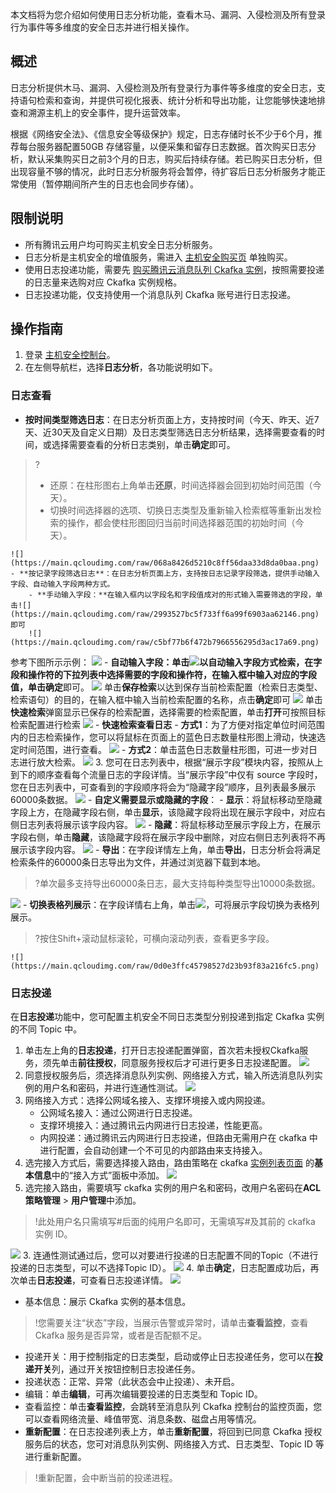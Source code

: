 
本文档将为您介绍如何使用日志分析功能，查看木马、漏洞、入侵检测及所有登录行为事件等多维度的安全日志并进行相关操作。

## 概述
日志分析提供木马、漏洞、入侵检测及所有登录行为事件等多维度的安全日志，支持语句检索和查询，并提供可视化报表、统计分析和导出功能，让您能够快速地排查和溯源主机上的安全事件，提升运营效率。

根据《网络安全法》、《信息安全等级保护》规定，日志存储时长不少于6个月，推荐每台服务器配置50GB 存储容量，以便采集和留存日志数据。首次购买日志分析，默认采集购买日之前3个月的日志，购买后持续存储。若已购买日志分析，但出现容量不够的情况，此时日志分析服务将会暂停，待扩容后日志分析服务才能正常使用（暂停期间所产生的日志也会同步存储）。

## 限制说明
- 所有腾讯云用户均可购买主机安全日志分析服务。
- 日志分析是主机安全的增值服务，需进入 [主机安全购买页](https://buy.cloud.tencent.com/yunjing?mode=prepay) 单独购买。
- 使用日志投递功能，需要先 [购买腾讯云消息队列 Ckafka 实例](https://console.cloud.tencent.com/ckafka/index?rid=1)，按照需要投递的日志量来选购对应 Ckafka 实例规格。
- 日志投递功能，仅支持使用一个消息队列 Ckafka 账号进行日志投递。

## 操作指南
1. 登录 [主机安全控制台](https://console.cloud.tencent.com/cwp/search)。
2. 在左侧导航栏，选择**日志分析**，各功能说明如下。

### 日志查看

- **按时间类型筛选日志**：在日志分析页面上方，支持按时间（今天、昨天、近7天、近30天及自定义日期）及日志类型筛选日志分析结果，选择需要查看的时间，或选择需要查看的分析日志类别，单击**确定**即可。
>?
>- 还原：在柱形图右上角单击**还原**，时间选择器会回到初始时间范围（今天）。
>- 切换时间选择器的选项、切换日志类型及重新输入检索框等重新出发检索的操作，都会使柱形图回归当前时间选择器范围的初始时间（今天）。
>
	![](https://main.qcloudimg.com/raw/068a8426d5210c8ff56daa33d8da0baa.png)
	- **按记录字段筛选日志**：在日志分析页面上方，支持按日志记录字段筛选，提供手动输入字段、自动输入字段两种方式。
		- **手动输入字段：**在输入框内以字段名和字段值成对的形式输入需要筛选的字段，单击![](https://main.qcloudimg.com/raw/2993527bc5f733ff6a99f6903aa62146.png)即可
		![](https://main.qcloudimg.com/raw/c5bf77b6f472b7966556295d3ac17a69.png)
参考下图所示示例：
![](https://main.qcloudimg.com/raw/ed69ed5d38e95e1c295722f18f792edd.svg)
		- **自动输入字段：**单击![](https://main.qcloudimg.com/raw/92befc21a12c5a081f6472dca52d006a.png)以自动输入字段方式检索，在字段和操作符的下拉列表中选择需要的字段和操作符，在输入框中输入对应的字段值，单击**确定**即可。
		![](https://main.qcloudimg.com/raw/1f72be330789a8e0411a6b65b2fbe7c9.png)
单击**保存检索**以达到保存当前检索配置（检索日志类型、检索语句）的目的，在输入框中输入当前检索配置的名称，点击**确定**即可
![](https://main.qcloudimg.com/raw/f46c1aa064f89ce4dd022181e1a93ea9.png)
单击**快速检索**弹窗显示已保存的检索配置，选择需要的检索配置，单击**打开**可按照目标检索配置进行检索
![](https://main.qcloudimg.com/raw/4f6b0af2afd3d2fd054594f6c9e9ff1f.png)
	- **快速检索查看日志**
		- **方式1**：为了方便对指定单位时间范围内的日志检索操作，您可以将鼠标在页面上的蓝色日志数量柱形图上滑动，快速选定时间范围，进行查看。
		![](https://main.qcloudimg.com/raw/12e7f4c9d59d997761b75bf2d1e0e7c3.png)
		- **方式2**：单击蓝色日志数量柱形图，可进一步对日志进行放大检索。
	![](https://main.qcloudimg.com/raw/0b688fc98475ef7cd28fdaa5a2dd8440.png)
3. 您可在日志列表中，根据“展示字段”模块内容，按照从上到下的顺序查看每个流量日志的字段详情。当“展示字段”中仅有 source 字段时，您在日志列表中，可查看到的字段顺序将会为“隐藏字段”顺序，且列表最多展示60000条数据。
![](https://main.qcloudimg.com/raw/dac997db5dd39f1d4214b33cc1e04d3a.png)
	- **自定义需要显示或隐藏的字段**：
		- **显示**：将鼠标移动至隐藏字段上方，在隐藏字段右侧，单击**显示**，该隐藏字段将出现在展示字段中，对应右侧日志列表将展示该字段内容。
![](https://main.qcloudimg.com/raw/44544b5fee5559a1810249595c9e9e50.png)
		- **隐藏**：将鼠标移动至展示字段上方，在展示字段右侧，单击**隐藏**，该隐藏字段将在展示字段中删除，对应右侧日志列表将不再展示该字段内容。
	![](https://main.qcloudimg.com/raw/add5d3b426f72478aae481843b4f4b65.png)
	- **导出**：在字段详情左上角，单击**导出**，日志分析会将满足检索条件的60000条日志导出为文件，并通过浏览器下载到本地。
>?单次最多支持导出60000条日志，最大支持每种类型导出10000条数据。
>
![](https://main.qcloudimg.com/raw/28cb5b6975d67f3ff2c704505b94d43b.png)
	- **切换表格列展示**：在字段详情右上角，单击<img src="https://main.qcloudimg.com/raw/52be828aba65473271e17be7e7f975a5.png" style="margin:0;">，可将展示字段切换为表格列展示。
>?按住Shift+滚动鼠标滚轮，可横向滚动列表，查看更多字段。
>
	![](https://main.qcloudimg.com/raw/0d0e3ffc45798527d23b93f83a216fc5.png)
	
### 日志投递
在**日志投递**功能中，您可配置主机安全不同日志类型分别投递到指定 Ckafka 实例的不同 Topic 中。

1. 单击左上角的**日志投递**，打开日志投递配置弹窗，首次若未授权Ckafka服务，须先单击**前往授权**，同意服务授权后才可进行更多日志投递配置。
![](https://qcloudimg.tencent-cloud.cn/raw/9bd8d7ad6b7bf044ccf8cfab015bbc19.png)
2. 同意授权服务后，须选择消息队列实例、网络接入方式，输入所选消息队列实例的用户名和密码，并进行连通性测试。
![](https://qcloudimg.tencent-cloud.cn/raw/31f996338fb807928e61aee36fb3d811.jpg)
 1. 网络接入方式：选择公网域名接入、支撑环境接入或内网投递。
    - 公网域名接入：通过公网进行日志投递。
    - 支撑环境接入：通过腾讯云内网进行日志投递，性能更高。
    - 内网投递：通过腾讯云内网进行日志投递，但路由无需用户在 ckafka 中进行配置，会自动创建一个不可见的内部路由来支持接入。
 3. 选完接入方式后，需要选择接入路由，路由策略在 ckafka [实例列表页面](https://console.cloud.tencent.com/ckafka/index?rid=1) 的**基本信息**中的“接入方式”面板中添加。
 ![](https://qcloudimg.tencent-cloud.cn/raw/85591af96c5496a9236680efbc9dbc93.jpg)
 4. 选完接入路由，需要填写 ckafka 实例的用户名和密码，改用户名密码在**ACL 策略管理** > **用户管理**中添加。
 >!此处用户名只需填写#后面的纯用户名即可，无需填写#及其前的 ckafka 实例 ID。
 >
![](https://qcloudimg.tencent-cloud.cn/raw/d35f9166acc35fc5c2cb77f7a6d6dbf1.jpg)
3. 连通性测试通过后，您可以对要进行投递的日志配置不同的Topic（不进行投递的日志类型，可以不选择Topic ID）。
![](https://qcloudimg.tencent-cloud.cn/raw/c550ee986ab29c3fee7579f2b04b875b.png)
4. 单击**确定**，日志配置成功后，再次单击**日志投递**，可查看日志投递详情。
![](https://qcloudimg.tencent-cloud.cn/raw/43533dd148ffb7aba94dcb8ec688b254.png)
 - 基本信息：展示 Ckafka 实例的基本信息。
>!您需要关注“状态”字段，当展示告警或异常时，请单击**查看监控**，查看 Ckafka 服务是否异常，或者是否配额不足。
>
 - 投递开关：用于控制指定的日志类型，启动或停止日志投递任务，您可以在**投递开关**列，通过开关按钮控制日志投递任务。
 - 投递状态：正常、异常（此状态会中止投递）、未开启。
 - 编辑：单击**编辑**，可再次编辑要投递的日志类型和 Topic ID。
 - 查看监控：单击**查看监控**，会跳转至消息队列 Ckafka 控制台的监控页面，您可以查看网络流量、峰值带宽、消息条数、磁盘占用等情况。
 - **重新配置**：在日志投递列表上方，单击**重新配置**，将回到已同意 Ckafka 授权服务后的状态，您可对消息队列实例、网络接入方式、日志类型、Topic ID 等进行重新配置。
>!重新配置，会中断当前的投递进程。
